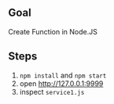 ## Goal

Create Function in Node.JS

## Steps

1. `npm install` and `npm start`
2. open http://127.0.0.1:9999
3. inspect `service1.js`